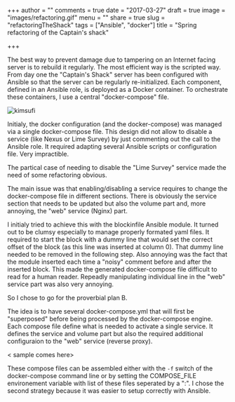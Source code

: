 +++
author = ""
comments = true
date = "2017-03-27"
draft = true
image = "images/refactoring.gif"
menu = ""
share = true
slug = "refactoringTheShack"
tags = ["Ansible", "docker"]
title = "Spring refactoring of the Captain's shack"

+++


The best way to prevent damage due to tampering on an Internet facing server is to rebuild it regularly. The most efficient way is the scripted way. From day one the "Captain's Shack" server has been configured with Ansible so that the server can be regularly re-initialized. 
Each component, defined in an Ansible role, is deployed as a Docker container. To orchestrate these containers, I use a central "docker-compose" file.

![kimsufi](/images/Kimsufi.png)

Initialy, the docker configuration (and the docker-compose) was managed via a single docker-compose file. This design did not allow to disable a service (like Nexus or Lime Survey) by just commenting out the call to the Ansible role. It required adapting several Ansible scripts or configuration file. Very impractible.  

The partical case of needing to disable the "Lime Survey" service made the need  of some refactoring obvious.

The main issue was that enabling/disabling a service requires to change the docker-compose file in different sections.  There is obviously the service section that needs to be updated but also the volume part and, more annoying, the "web" service (Nginx) part. 

I initialy tried to achieve this with the blockinfile Ansible module. It turned out to be clumsy especially to manage properly formated yaml files. It required to start the block with a dummy line that would set the correct offset of the block (as this line was inserted at column 0). That dummy line needed to be removed in the following step. Also annoying was the fact that the module inserted each time a "noisy" comment before and after the inserted block. This made the generated docker-compose file difficult to read for a human reader. Repeadly manipulating individual line in the "web" service part was also very annoying.

So I chose to go for the proverbial plan B.

The idea is to  have several docker-compose.yml that will first be "superposed" before being processed by the docker-compose engine. Each compose file define what is needed to activate a single service. It defines the service and volume part but also the required additional configuraion to the "web" service (reverse proxy).

< sample comes here>

These compose files can be assembled either with the `-f` switch of the docker-compose command line or by setting the COMPOSE_FILE environement variable with list of these files seperated by a ":". I chose the second strategy because it was easier to setup correctly with Ansible.